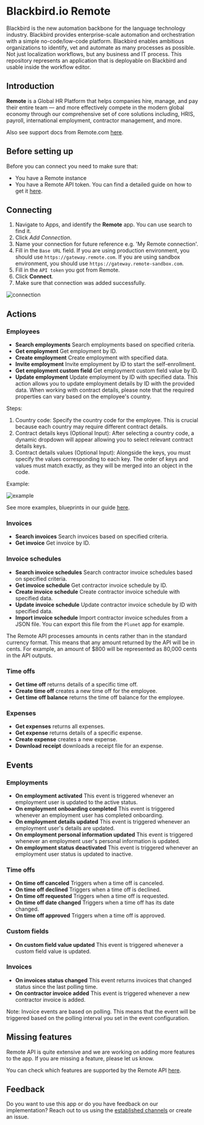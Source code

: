 # Blackbird.io Remote

Blackbird is the new automation backbone for the language technology industry. Blackbird provides enterprise-scale automation and orchestration with a simple no-code/low-code platform. Blackbird enables ambitious organizations to identify, vet and automate as many processes as possible. Not just localization workflows, but any business and IT process. This repository represents an application that is deployable on Blackbird and usable inside the workflow editor.

## Introduction

<!-- begin docs -->

**Remote** is a Global HR Platform that helps companies hire, manage, and pay their entire team — and more effectively compete in the modern global economy through our comprehensive set of core solutions including, HRIS, payroll, international employment, contractor management, and more.

Also see support docs from Remote.com [here](https://support.remote.com/hc/en-us/articles/30035877720973-Blackbird-Remote-Connector).

## Before setting up

Before you can connect you need to make sure that:

- You have a Remote instance
- You have a Remote API token. You can find a detailed guide on how to get it [here](https://remote.com/resources/api/auth-and-authorization).

## Connecting

1. Navigate to Apps, and identify the **Remote** app. You can use search to find it.
2. Click _Add Connection_.
3. Name your connection for future reference e.g. 'My Remote connection'.
4. Fill in the `Base URL` field. If you are using production environment, you should use `https://gateway.remote.com`. If you are using sandbox environment, you should use `https://gateway.remote-sandbox.com`.
5. Fill in the `API token` you got from Remote.
6. Click **Connect**.
7. Make sure that connection was added successfully.

![connection](./image/README/connecting.png)

## Actions

### Employees

- **Search employments** Search employments based on specified criteria.
- **Get employment** Get employment by ID.
- **Create employment** Create employment with specified data.
- **Invite employment** Invite employment by ID to start the self-enrollment.
- **Get employment custom field** Get employment custom field value by ID.
- **Update employment** Update employment by ID with specified data. This action allows you to update employment details by ID with the provided data. When working with contract details, please note that the required properties can vary based on the employee's country.

Steps:

1. Country code: Specify the country code for the employee. This is crucial because each country may require different contract details.
2. Contract details keys (Optional Input): After selecting a country code, a dynamic dropdown will appear allowing you to select relevant contract details keys.
3. Contract details values (Optional Input): Alongside the keys, you must specify the values corresponding to each key. The order of keys and values must match exactly, as they will be merged into an object in the code.

Example:

![example](./image/README/UpdateEmploymentExample.png)

See more examples, blueprints in our guide [here](https://docs.blackbird.io/eggs/remote/).

### Invoices

- **Search invoices** Search invoices based on specified criteria.
- **Get invoice** Get invoice by ID.

### Invoice schedules

- **Search invoice schedules** Search сontractor invoice schedules based on specified criteria.
- **Get invoice schedule** Get сontractor invoice schedule by ID.
- **Create invoice schedule** Create сontractor invoice schedule with specified data.
- **Update invoice schedule** Update сontractor invoice schedule by ID with specified data.
- **Import invoice schedule** Import сontractor invoice schedules from a JSON file. You can export this file from the `Plunet` app for example.

The Remote API processes amounts in cents rather than in the standard currency format. This means that any amount returned by the API will be in cents. For example, an amount of $800 will be represented as 80,000 cents in the API outputs.


### Time offs

- **Get time off** returns details of a specific time off.
- **Create time off** creates a new time off for the employee.
- **Get time off balance** returns the time off balance for the employee.

### Expenses

- **Get expenses** returns all expenses.
- **Get expense** returns details of a specific expense.
- **Create expense** creates a new expense.
- **Download receipt** downloads a receipt file for an expense.

## Events

### Employments

- **On employment activated** This event is triggered whenever an employment user is updated to the active status.
- **On employment onboarding completed** This event is triggered whenever an employment user has completed onboarding.
- **On employment details updated** This event is triggered whenever an employment user's details are updated.
- **On employment personal information updated** This event is triggered whenever an employment user's personal information is updated.
- **On employment status deactivated** This event is triggered whenever an employment user status is updated to inactive.

### Time offs

- **On time off canceled** Triggers when a time off is canceled.
- **On time off declined** Triggers when a time off is declined.
- **On time off requested** Triggers when a time off is requested.
- **On time off date changed** Triggers when a time off has its date changed.
- **On time off approved** Triggers when a time off is approved.

### Custom fields

- **On custom field value updated** This event is triggered whenever a custom field value is updated.

### Invoices

- **On invoices status changed** This event returns invoices that changed status since the last polling time. 
- **On contractor invoice added** This event is triggered whenever a new contractor invoice is added.

Note: Invoice events are based on polling. This means that the event will be triggered based on the polling interval you set in the event configuration.

## Missing features

Remote API is quite extensive and we are working on adding more features to the app. If you are missing a feature, please let us know.

You can check which features are supported by the Remote API [here](https://remote.com/resources/api/reference#section/Authentication).

## Feedback

Do you want to use this app or do you have feedback on our implementation? Reach out to us using the [established channels](https://www.blackbird.io/) or create an issue.

<!-- end docs -->

